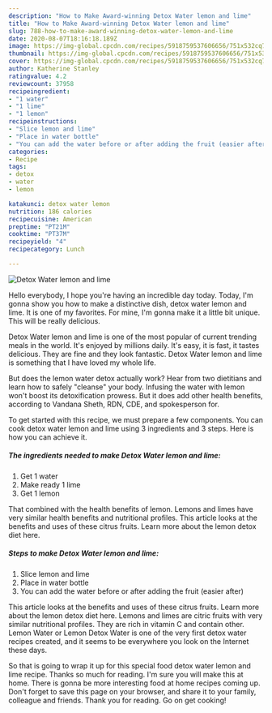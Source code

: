 ```yaml
---
description: "How to Make Award-winning Detox Water lemon and lime"
title: "How to Make Award-winning Detox Water lemon and lime"
slug: 788-how-to-make-award-winning-detox-water-lemon-and-lime
date: 2020-08-07T18:16:18.189Z
image: https://img-global.cpcdn.com/recipes/5918759537606656/751x532cq70/detox-water-lemon-and-lime-recipe-main-photo.jpg
thumbnail: https://img-global.cpcdn.com/recipes/5918759537606656/751x532cq70/detox-water-lemon-and-lime-recipe-main-photo.jpg
cover: https://img-global.cpcdn.com/recipes/5918759537606656/751x532cq70/detox-water-lemon-and-lime-recipe-main-photo.jpg
author: Katherine Stanley
ratingvalue: 4.2
reviewcount: 37958
recipeingredient:
- "1 water"
- "1 lime"
- "1 lemon"
recipeinstructions:
- "Slice lemon and lime"
- "Place in water bottle"
- "You can add the water before or after adding the fruit (easier after)"
categories:
- Recipe
tags:
- detox
- water
- lemon

katakunci: detox water lemon 
nutrition: 186 calories
recipecuisine: American
preptime: "PT21M"
cooktime: "PT37M"
recipeyield: "4"
recipecategory: Lunch

---
```



![Detox Water lemon and lime](https://img-global.cpcdn.com/recipes/5918759537606656/751x532cq70/detox-water-lemon-and-lime-recipe-main-photo.jpg)

Hello everybody, I hope you're having an incredible day today. Today, I'm gonna show you how to make a distinctive dish, detox water lemon and lime. It is one of my favorites. For mine, I'm gonna make it a little bit unique. This will be really delicious.

Detox Water lemon and lime is one of the most popular of current trending meals in the world. It's enjoyed by millions daily. It's easy, it is fast, it tastes delicious. They are fine and they look fantastic. Detox Water lemon and lime is something that I have loved my whole life.

But does the lemon water detox actually work? Hear from two dietitians and learn how to safely &#34;cleanse&#34; your body. Infusing the water with lemon won&#39;t boost its detoxification prowess. But it does add other health benefits, according to Vandana Sheth, RDN, CDE, and spokesperson for.


To get started with this recipe, we must prepare a few components. You can cook detox water lemon and lime using 3 ingredients and 3 steps. Here is how you can achieve it.

<!--inarticleads1-->

##### The ingredients needed to make Detox Water lemon and lime:

1. Get 1 water
1. Make ready 1 lime
1. Get 1 lemon


That combined with the health benefits of lemon. Lemons and limes have very similar health benefits and nutritional profiles. This article looks at the benefits and uses of these citrus fruits. Learn more about the lemon detox diet here. 

<!--inarticleads2-->

##### Steps to make Detox Water lemon and lime:

1. Slice lemon and lime
1. Place in water bottle
1. You can add the water before or after adding the fruit (easier after)


This article looks at the benefits and uses of these citrus fruits. Learn more about the lemon detox diet here. Lemons and limes are citric fruits with very similar nutritional profiles. They are rich in vitamin C and contain other. Lemon Water or Lemon Detox Water is one of the very first detox water recipes created, and it seems to be everywhere you look on the Internet these days. 

So that is going to wrap it up for this special food detox water lemon and lime recipe. Thanks so much for reading. I'm sure you will make this at home. There is gonna be more interesting food at home recipes coming up. Don't forget to save this page on your browser, and share it to your family, colleague and friends. Thank you for reading. Go on get cooking!
